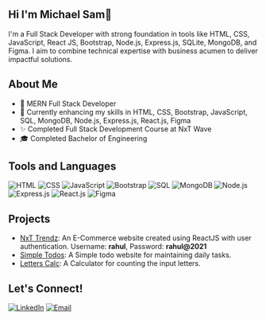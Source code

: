 ## Hi  I'm Michael Sam👋
I'm a Full Stack Developer with strong foundation in tools like HTML, CSS, JavaScript, React JS, Bootstrap, Node.js, Express.js, SQLite, MongoDB, and Figma. I aim to combine technical expertise with business acumen to deliver impactful solutions.

## About Me
- 💼 MERN Full Stack Developer
- 🌱 Currently enhancing my skills in HTML, CSS, Bootstrap, JavaScript, SQL, MongoDB, Node.js, Express.js, React.js, Figma
- ✨ Completed Full Stack Development Course at NxT Wave
- 🎓 Completed Bachelor of Engineering 

## Tools and Languages
![HTML](https://img.shields.io/badge/HTML-FF4500?style=flat&logo=html5&logoColor=white)
![CSS](https://img.shields.io/badge/CSS-1572B6?style=flat&logo=css3&logoColor=white)
![JavaScript](https://img.shields.io/badge/JavaScript-F7DF1E?style=flat&logo=javascript&logoColor=black)
![Bootstrap](https://img.shields.io/badge/Bootstrap-563D7C?style=flat&logo=bootstrap&logoColor=white)
![SQL](https://img.shields.io/badge/SQL-4479A1?style=flat&logo=postgresql&logoColor=white)
![MongoDB](https://img.shields.io/badge/MongoDB-47A248?style=flat&logo=mongodb&logoColor=white)
![Node.js](https://img.shields.io/badge/Node.js-339933?style=flat&logo=node.js&logoColor=white)
![Express.js](https://img.shields.io/badge/Express.js-000000?style=flat&logo=express&logoColor=white)
![React.js](https://img.shields.io/badge/React.js-61DAFB?style=flat&logo=react&logoColor=black)
![Figma](https://img.shields.io/badge/Figma-F24E1E?style=flat&logo=figma&logoColor=white)

## Projects
- [NxT Trendz](https://samsnxttrendz.ccbp.tech):  An E-Commerce website created using ReactJS with user authentication. Username: **rahul**,  Password: **rahul@2021**
- [Simple Todos](https://samssimpletodos.ccbp.tech):  A Simple todo website for maintaining daily tasks.
- [Letters Calc](https://samsletterscalc.ccbp.tech): A Calculator for counting the input letters.

## Let's Connect!
[![LinkedIn](https://img.shields.io/badge/LinkedIn-0077B5?style=flat&logo=linkedin&logoColor=white)](www.linkedin.com/in/michaelsam25)
[![Email](https://img.shields.io/badge/Email-D14836?style=flat&logo=gmail&logoColor=white)](mailto:michaelsamymuthu@gmail.com)
